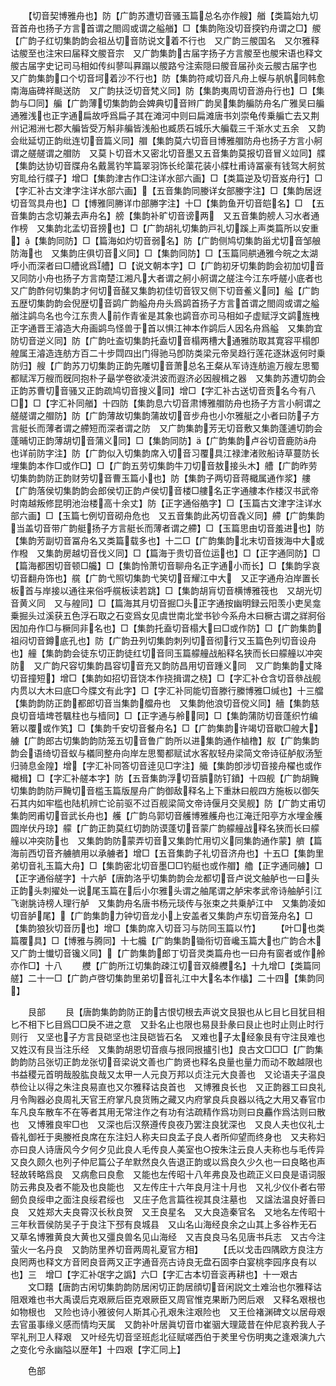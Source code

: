 <!-- { "loadSidebar": true } -->
　　【切音契博雅舟也】防【广韵苏遭切音骚玉篇总名亦作艘】艏【类篇始九切音首舟也扬子方言首谓之閤闾或谓之艗艏】□【集韵陁没切音揬钓舟谓之□】艐【广韵子红切集韵韵会祖丛切音防说文着不行也　又广韵三艐国名　又尔雅释诂艐至也注宋曰届释文艐音宗　又广韵集韵古届字扬子方言艐至也艐宋语也释文艐古届字史记司马相如传纠蓼叫奡蹋以艐路兮注索隠曰艐音届孙炎云艐古届字也　又广韵集韵口个切音坷着沙不行也】防【集韵符咸切音凡舟上幙与舤帆同韩愈南海庙碑祥颷送防　又广韵扶泛切音梵义同】防【集韵夷周切音游舟行也】□【集韵与□同】艑【广韵薄切集韵韵会婢典切音辫广韵吴集韵艑防舟名广雅吴曰艑通雅浅也正字通扁故呼爲扁子其在滩河中则曰扁滩唐书刘崇龟传乗艑亡去又荆州记湘洲七郡大艑皆受万斛非艑皆浅船也臧质石城乐大艑载三千渐水丈五余　又韵会纰延切正韵纰连切音篇义同】艒【集韵莫六切音目博雅艒防舟也扬子方言小舸谓之艖艖谓之艒防　又莫卜切音木又密北切音墨又五音集韵莫报切音冒义竝同】艓【集韵达协切音牒舟名戴暠钓竿篇翠羽饰长纶蕖花装小艓杜甫诗冨豪有钱驾大舸贫穷耴给行艓子】增□【集韵津古作□注详水部六画】□【类篇逆及切音岌舟行】□【字汇补古文津字注详水部六画】【五音集韵同媵详女部媵字注】□【集韵居迓切音驾具舟也】□【博雅同幐详巾部幐字注】十□【集韵鱼开切音皑名】□　【五音集韵古念切兼去声舟名】艕【集韵补旷切音谤两　又五音集韵艕人习水者通作榜　又集韵北孟切音搒也】□【广韵胡礼切集韵戸礼切蹊上声类篇所以安重】【集韵同防】□【篇海如灼切音弱名】防【广韵侧鸠切集韵甾尤切音邹艆防海也　又集韵庄俱切音义同】□【集韵同防】□【玉篇同舼通雅今皖之太湖呼小而深者曰□艚讹爲艚】□【说文朝本字】□【广韵初牙切集韵韵会初加切音又同防小舟也扬子方言南楚江湘凡大者谓之舸小舸谓之艖注今江东呼艖小底者也又广韵酢何切集韵才何切音醝又集韵初佳切音钗又侧下切音鲝义同】艗【广韵五歴切集韵韵会倪歴切音鹢广韵艗舟舟头爲鹢首扬子方言首谓之閤闾或谓之艗艏注鹢鸟名也今江东贵人前作青雀是其象也鹢音亦司马相如子虚赋浮文鹢旌栧正字通晋王濬造大舟画鹢鸟怪兽于首以惧江神本作鹢后人因名舟爲艗　又集韵宜防切音逆义同】防【广韵吐盇切集韵托盍切音榻两槽大通雅防取其寛容平榻卽艎属王濬造连舫方百二十步閰四出门得驰马卽防类梁元帝吴趋行莲花逐牀返何时乗防归】艘【广韵苏刀切集韵正韵先雕切音萧总名王粲从军诗连舫逾万艘左思蜀都赋浑万艘而旣同抱朴子朂学卷欲凌洪波而遐济必因艘楫之器　又集韵苏遭切韵会正韵苏曹切音骚又正韵疏鸠切音搜义同】增□【字汇补古送切音贡名今有八□】□【字汇补同艏】十四防【集韵息六切音肃博雅艒防舟也扬子方言小舸谓之艖艖谓之艒防】防【广韵薄故切集韵蒲故切音步舟也小尔雅艇之小者曰防子方言艇长而薄者谓之艜短而深者谓之防　又广韵集韵芳无切音敷又集韵蓬逋切韵会蓬晡切正韵薄胡切音蒲义同】□【集韵同防】【广韵集韵卢谷切音鹿防舟也详前防字注】防【广韵似入切集韵席入切音习覆具江禄津渚败船诗草蔓防长埋集韵本作□或作□】□【广韵五劳切集韵牛刀切音敖接头木】艚【广韵昨劳切集韵韵防正韵财劳切音曹玉篇小也】防【集韵子两切音蒋檝属通作浆】艛【广韵落侯切集韵韵会郎侯切正韵卢侯切音楼□艛名正字通艛本作楼汉书武帝时南越叛修昆明池治楼高十余丈】防【正字通俗艁字】□【玉篇古文津字注详水部六画】□【玉篇七例切音砌舟危也　又五音集韵此芮切音毳义同】艜【广韵集韵当盖切音带广韵艇扬子方言艇长而薄者谓之艜】□【玉篇思由切音羞进也】防【集韵芳副切音冨舟名又类篇载多也】十二□【广韵集韵北末切音拨海中大或作橃　又集韵房越切音伐义同】□【篇海于贵切音位运也】□【正字通同防】□【篇海都困切音顿□艬】□【集韵怜萧切音聊舟名正字通小而长】□【集韵孚哀切音翻舟饰也】艞【广韵弋照切集韵弋笑切音耀江中大　又正字通舟泊岸置长板首与岸接以通往来俗呼艞板读若跳】□【集韵胡肓切音横博雅筏也　又胡光切音黄义同　又与艎同】□【篇海其月切音掘□头正字通按幽明録云阳羡小吏吴龛乗掘头过溪获五色浮石取之石变爲女见虞世南北堂书钞今系舟木曰橛古谓之牂牁俗因加舟作□与橛同非名也】□【集韵托盍切音榻大曰□或作防】□【广韵集韵祖闷切音鐏底孔也】防【广韵丑列切集韵刺列切音彻行又玉篇色列切音设舟也】艟【集韵韵会徒东切正韵徒红切音同玉篇艨艟战船释名狭而长曰艨艟以冲突防　又广韵尺容切集韵昌容切音充又韵防昌用切音踵义同　又广韵集韵丈降切音撞短】增□【集韵如招切音饶本作挠揖谓之桡】□【字汇补仓含切音叅战舰内贯以大木曰底□今牒文有此字】□【字汇补同能切音滕行縢博雅□缄也】十三艡【集韵韵防正韵都郎切音当集韵艡舟也　又集韵他浪切音傥义同】艢【集韵慈良切音墙埤苍颿柱也与樯同】□【正字通与舲同】□【集韵蒲防切音蓬织竹编箬以覆或作笂】□【集韵千安切音餐舟名】□【广韵集韵许竭切音歇□艎大】艣【广韵郎古切集韵韵防笼五切音鲁广韵所以进集韵通作樐橹】舣【广韵集韵韵会语绮切音蚁与檥同整舟向岸左思蜀都赋试水客舣轻舟梁简文帝诗征舻舣汤堑归骑息金隍】增【字汇补同答切音逹见□字注】艥【集韵卽涉切音接舟櫂也或作檝楫】□【字汇补艖本字】防【五音集韵浮切音膹防钉鐼】十四舰【广韵胡黤切集韵韵防戸黤切音槛玉篇版屋舟广韵御敌释名上下重牀曰舰四方施板以御矢石其内如牢槛也陆机辨亡论前驱不过百舰梁简文帝诗偃月交吴舰】防【广韵丈甫切集韵罔甫切音武长舟也】艧【广韵乌郭切音艧博雅艧舟也江淹迁阳亭方水埋金艧圆岸伏丹琼】艨【广韵正韵莫红切韵防谟蓬切音蒙广韵艨艟战释名狭而长曰艨艟以冲突防也　又集韵韵防蒙弄切音又集韵忙用切义同集韵通作蒙】艩【篇海前西切音齐艣艩用以承艣者】增□【五音集韵子礼切音济舟也】十五□【集韵里弟切音礼玉篇大舟】□【集韵密北切音墨□□钓艇也或作艒】艪【正字通同艣】□【正字通俗艖字】十六舻【唐韵洛乎切集韵韵会龙都切音卢说文舳舻也一曰头正韵头刺擢处一说尾玉篇在后小尔雅头谓之舳尾谓之舻宋孝武帝诗舳舻引江飞谢朓诗榜人理行舻　又集韵舟名唐书杨元琰传与张束之共乗舻江中　又集韵凌如切音胪尾】【广韵集韵力钟切音龙小上安盖者又集韵卢东切音笼舟名】□【集韵狼狄切音历也】增□【集韵席入切音习与防同玉篇以竹】
　　【叶□也类篇覆具】□【博雅与腾同】十七艬【广韵集韵锄衔切音巉玉篇大也广韵合木又广韵士懴切音镵义同】【广韵集韵郎丁切音灵类篇舟也一曰舟有窗者或作舲亦作□】十八
　　艭【广韵所江切集韵疎江切音双舽艭名】十九增□【类篇同艖】二十一□【广韵卢啓切集韵里弟切音礼江中大名本作欚】二十四【集韵同】

　　艮部
　　艮【唐韵集韵韵防正韵古恨切根去声说文艮狠也从匕目匕目犹目相匕不相下匕目爲□□戾不进之意　又卦名止也限也易艮卦彖曰艮止也时止则止时行则行　又坚也子方言艮硙坚也注艮硙皆石名　又难也子太经象艮有守注艮难也　又姓汉有艮当注乐经　又集韵胡恩切音痕与拫同拫攎引也】良古文□□□【广韵集韵韵防吕张切正韵龙张切音梁说文善也广韵贤也释名良量也量力而动不敢越限也书益稷元首明哉股肱良哉又太甲一人元良万邦以贞注元大良善也　又论语夫子温良恭俭让以得之朱注良易直也又尔雅释诂良首也　又博雅良长也　又正韵器工曰良礼月令陶器必良周礼天官王府掌凡良货贿之藏又内府掌良兵良器以待之大用又春官巾车凡良车散车不在等者其用无常注作之有功有沽疏精作爲功则曰良麤作爲沽则曰散也　又博雅良牢□也　又深也后汉祭遵传良夜乃罢注良犹深也　又良人夫也仪礼士昏礼御衽于奥媵袵良席在东注妇人称夫曰良孟子良人者所仰望而终身也　又夫称妇亦曰良人诗唐风今夕何夕见此良人毛传良人美室也○按朱注云良人夫称也与毛传异　又良久颇久也列子仲尼篇公子牟默然良久告退正韵或以爲良久少久也一曰良略也声轻故转略爲良　又病愈曰良愈　又能也左传昭十八年弗良及也疏正义曰良是语词服防云弗良及者不能及也良能也　又左传庄十六年良月注十月也　又礼少仪仆者右带劒负良绥申之面注良绥君绥也　又庄子危言篇徃视其良注墓也　又諡法温良好善曰良　又姓郑大夫良霄汉长秋良贺　又王良星名　又大良造秦官名　又地名左传昭十三年秋晋侯防吴子于良注下邳有良城县　又山名山海经良余之山其上多谷柞无石　又草名博雅黄良大黄也又彊良兽名见山海经　又吉良良马名见唐书兵志　又古今注萤火一名丹良　又韵防里养切音两周礼夏官方相】
　　【氏以戈击四隅欧方良注方良罔两也释文方音罔良音两又正字通音亮古诗良无盘石固李白宴桃李园序良有以也】三　增□【字汇补氓字之譌】六□【字汇古本切音衮再耕也】十一艰古
　　文□囏【唐韵古闲切集韵韵防居闲切正韵居顔切音闲説文土难治也尔雅释诂阻艰难也书大禹谟后克艰厥后臣克艰厥臣又周官惟克果断乃罔后艰　又释名艰根也如物根也　又险也诗小雅彼何人斯其心孔艰朱注艰险也　又王俭褚渊碑文以居母艰去官虽事缘义感而情均天属　又韵补叶居眞切音巾崔骃大理箴昔在仲尼哀矜我人子罕礼刑卫人释艰　又叶经先切音坚班彪北征赋嗟西伯于羑里兮伤明夷之逢艰演九六之变化兮永幽隘以歴年】十四艰【字汇同上】

　　色部
